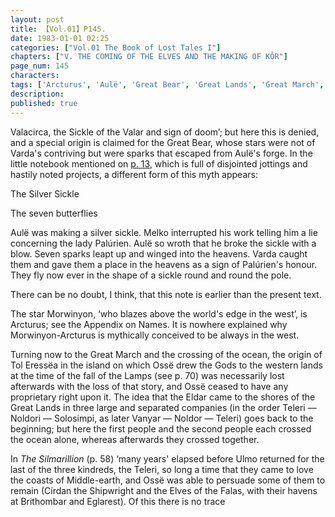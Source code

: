 ```yaml
---
layout: post
title: 【Vol.01】P145.
date: 1983-01-01 02:25
categories: ["Vol.01 The Book of Lost Tales I"]
chapters: ["V. THE COMING OF THE ELVES AND THE MAKING OF KÔR"]
page_num: 145
characters: 
tags: ['Arcturus', 'Aulë', 'Great Bear', 'Great Lands', 'Great March', 'Great Journey', 'Lamps, The', 'Melko', 'Melkor', 'Middle-earth', 'Morwinyon', 'Noldor', 'Ossë', 'Palúrien', 'Seven Butterflies', 'Silmarillion, The', 'Solosimpi', 'Stars', 'the Silver Sickle', 'Teleri']
description: 
published: true
---
```


<p style="text-indent: 0;">
Valacirca, the Sickle of the Valar and sign of doom’; but here this is denied, and a special origin is claimed for the Great Bear, whose stars were not of Varda's contriving but were sparks that escaped from Aulë's forge. In the little notebook mentioned on <a href="{{site.baseurl}}/vol01-p13">p. 13</a>, which is full of disjointed jottings and hastily noted projects, a different form of this myth appears:
</p>

The Silver Sickle

The seven butterflies

Aulë was making a silver sickle. Melko interrupted his work telling him a lie concerning the lady Palúrien. Aulë so wroth that he broke the sickle with a blow. Seven sparks leapt up and winged into the heavens. Varda caught them and gave them a place in the heavens as a sign of Palúrien's honour. They fly now ever in the shape of a sickle round and round the pole.

There can be no doubt, I think, that this note is earlier than the present text.

The star Morwinyon, ‘who blazes above the world's edge in the west’, is Arcturus; see the Appendix on Names. It is nowhere explained why Morwinyon-Arcturus is mythically conceived to be always in the west.

Turning now to the Great March and the crossing of the ocean, the origin of Tol Eressëa in the island on which Ossë drew the Gods to the western lands at the time of the fall of the Lamps (see p. 70) was necessarily lost afterwards with the loss of that story, and Ossë ceased to have any proprietary right upon it. The idea that the Eldar came to the shores of the Great Lands in three large and separated companies (in the order Teleri — Noldori — Solosimpi, as later Vanyar — Noldor — Teleri) goes back to the beginning; but here the first people and the second people each crossed the ocean alone, whereas afterwards they crossed together.

In <I>The Silmarillion</I> (p. 58) ‘many years' elapsed before Ulmo returned for the last of the three kindreds, the Teleri, so long a time that they came to love the coasts of Middle-earth, and Ossë was able to persuade some of them to remain (Círdan the Shipwright and the Elves of the Falas, with their havens at Brithombar and Eglarest). Of this there is no trace

